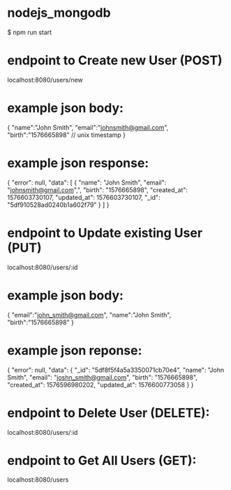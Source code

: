 # nodejs_mongodb

$ npm run start

# endpoint to Create new User (POST)

localhost:8080/users/new

# example json body:
{
	"name":"John Smith",
	"email":"johnsmith@gmail.com",
	"birth":"1576665898" // unix timestamp
}

# example json response:
{
    "error": null,
    "data": [
        {
            "name": "John Smith",
            "email": "johnsmith@gmail.com",",
            "birth": "1576665898",
            "created_at": 1576603730107,
            "updated_at": 1576603730107,
            "_id": "5df910528ad0240b1a602f79"
        }
    ]
}

# endpoint to Update existing User (PUT)
localhost:8080/users/:id

# example json body:
{
	"email":"john_smith@gmail.com",
	"name":"John Smith",
	"birth":"1576665898"
}

# example json reponse:
{
    "error": null,
    "data": {
        "_id": "5df8f5f4a5a3350071cb70e4",
        "name": "John Smith",
        "email": "joshn_smith@gmail.com",
        "birth": "1576665898",
        "created_at": 1576596980202,
        "updated_at": 1576600773058
    }
}

# endpoint to Delete User (DELETE):
localhost:8080/users/:id

# endpoint to Get All Users (GET):
localhost:8080/users

